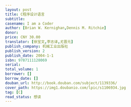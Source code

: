 ```yaml
---
layout: post
title: C程序设计语言
subtitle: 
casename: I am a Coder
author: [Brian W. Kernighan,Dennis M. Ritchie]
donor: 
price: CNY 30.00
translator: [徐宝文,李志译,尤晋元]
publish_company: 机械工业出版社
publish_version: 2
publish_date: 2004-1-1
isbn: 9787111128069
serial: 
total_volume: 1
borrower: []
borrow_date: []
douban_url: http://book.douban.com/subject/1139336/
cover_path: https://img1.doubanio.com/lpic/s1106934.jpg
tag: [C]
read_status: 想读
---
```

